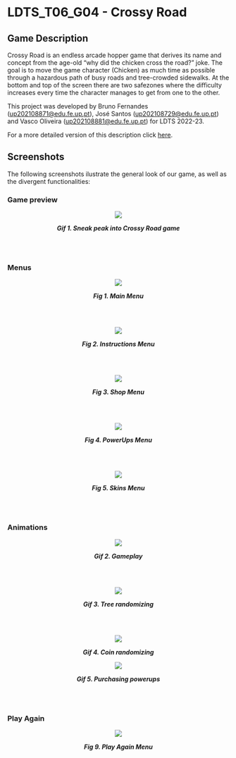 # LDTS_T06_G04 - Crossy Road

## Game Description

Crossy Road is an endless arcade hopper game that derives its name and concept from the age-old “why did the chicken cross the road?” joke. The goal is to move the game character (Chicken) as much time as possible through a hazardous path of busy roads and tree-crowded sidewalks. At the bottom and top of the screen there are two safezones where the difficulty increases every time the character manages to get from one to the other.

This project was developed by Bruno Fernandes (up202108871@edu.fe.up.pt), José Santos (up202108729@edu.fe.up.pt) and Vasco Oliveira (up202108881@edu.fe.up.pt) for LDTS 2022-23.

For a more detailed version of this description click [here](./docs/README.md).

## Screenshots

The following screenshots ilustrate the general look of our game, as well as the divergent functionalities:

### Game preview

<p align="center" justify="center">
  <img src="docs/gifs/preview.gif"/>
</p>
<p align="center">
  <b><i>Gif 1. Sneak peak into Crossy Road game</i></b>
</p>
<br>
<br />


### Menus

<p align="center" justify="center">
  <img src="docs/images/screenshots/mainMenu.png"/>
</p>
<p align="center">
  <b><i>Fig 1. Main Menu </i></b>
</p>  

<br>
<br />

<p align="center" justify="center">
  <img src="docs/images/screenshots/instructionsMenu.png"/>
</p>
<p align="center">
  <b><i>Fig 2. Instructions Menu </i></b>  
</p>  

<br>
<br />

<p align="center" justify="center">
  <img src="docs/images/screenshots/shop.png"/>
</p>
<p align="center">
  <b><i>Fig 3. Shop Menu </i></b>
</p>

<br>
<br />

<p align="center" justify="center">
  <img src="docs/images/screenshots/powerUps.png"/>
</p>
<p align="center">
  <b><i>Fig 4. PowerUps Menu </i></b>
</p>

<br>
<br />

<p align="center" justify="center">
  <img src="docs/images/screenshots/skins.png"/>
</p>
<p align="center">  
  <b><i>Fig 5. Skins Menu </i></b>
</p>

<br>
<br />

### Animations

<p align="center" justify="center">
  <img src="docs/gifs/gameplay.gif"/>
</p>
<p align="center">
  <b><i>Gif 2. Gameplay </i></b>
</p>

<br>
<br />

<p align="center" justify="center">
  <img src="docs/gifs/trees.gif"/>
</p>
<p align="center">
  <b><i>Gif 3. Tree randomizing </i></b>
</p>

<br>
<br />

<p align="center" justify="center">
  <img src="docs/gifs/coins.gif"/>
</p>
<p align="center">
  <b><i>Gif 4. Coin randomizing </i></b>
</p>


<p align="center" justify="center">
  <img src="docs/gifs/powerUps.gif"/>
</p>
<p align="center">
  <b><i>Gif 5. Purchasing powerups </i></b>
</p>

<br>
<br />

### Play Again

<p align="center" justify="center">
  <img src="docs/images/screenshots/playAgain.png"/>
</p>
<p align="center">
  <b><i>Fig 9. Play Again Menu</i></b>
</p>
